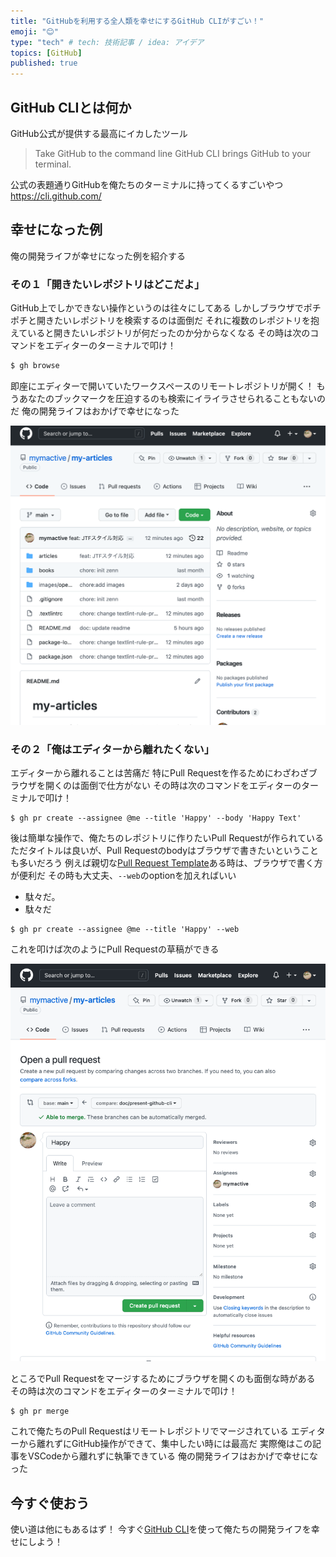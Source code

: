 ```yaml
---
title: "GitHubを利用する全人類を幸せにするGitHub CLIがすごい！"
emoji: "😊"
type: "tech" # tech: 技術記事 / idea: アイデア
topics: [GitHub]
published: true
---
```


## GitHub CLIとは何か

GitHub公式が提供する最高にイカしたツール

> Take GitHub to the command line
> GitHub CLI brings GitHub to your terminal.

公式の表題通りGitHubを俺たちのターミナルに持ってくるすごいやつ
https://cli.github.com/

## 幸せになった例

俺の開発ライフが幸せになった例を紹介する

### その１「開きたいレポジトリはどこだよ」

GitHub上でしかできない操作というのは往々にしてある
しかしブラウザでポチポチと開きたいレポジトリを検索するのは面倒だ
それに複数のレポジトリを抱えていると開きたいレポジトリが何だったのか分からなくなる
その時は次のコマンドをエディターのターミナルで叩け！

```bash
$ gh browse
```

即座にエディターで開いていたワークスペースのリモートレポジトリが開く！
もうあなたのブックマークを圧迫するのも検索にイライラさせられることもないのだ
俺の開発ライフはおかげで幸せになった

![](/images/present-github-cli/gh-browse-example.png)


### その２「俺はエディターから離れたくない」

エディターから離れることは苦痛だ
特にPull Requestを作るためにわざわざブラウザを開くのは面倒で仕方がない
その時は次のコマンドをエディターのターミナルで叩け！

```
$ gh pr create --assignee @me --title 'Happy' --body 'Happy Text'
```

後は簡単な操作で、俺たちのレポジトリに作りたいPull Requestが作られている
ただタイトルは良いが、Pull Requestのbodyはブラウザで書きたいということも多いだろう
例えば親切な[Pull Request Template](https://docs.github.com/ja/communities/using-templates-to-encourage-useful-issues-and-pull-requests/creating-a-pull-request-template-for-your-repository)ある時は、ブラウザで書く方が便利だ
その時も大丈夫、```--web```のoptionを加えればいい

- 駄々だ。
- 駄々だ

```
$ gh pr create --assignee @me --title 'Happy' --web
```

これを叩けば次のようにPull Requestの草稿ができる

![](/images/present-github-cli/gh-pr-create-example.png)

ところでPull Requestをマージするためにブラウザを開くのも面倒な時がある
その時は次のコマンドをエディターのターミナルで叩け！

```
$ gh pr merge
```

これで俺たちのPull Requestはリモートレポジトリでマージされている
エディターから離れずにGitHub操作ができて、集中したい時には最高だ
実際俺はこの記事をVSCodeから離れずに執筆できている
俺の開発ライフはおかげで幸せになった

## 今すぐ使おう

使い道は他にもあるはず！
今すぐ[GitHub CLI](https://cli.github.com/)を使って俺たちの開発ライフを幸せにしよう！
